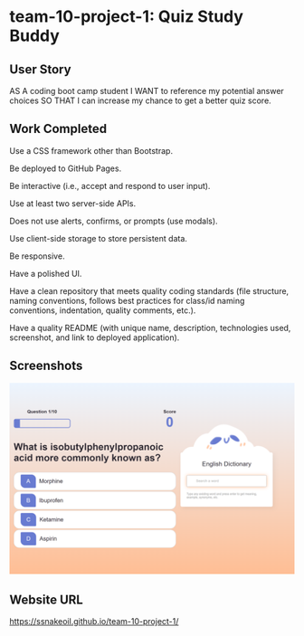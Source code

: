 # team-10-project-1: Quiz Study Buddy

## User Story
AS A coding boot camp student I WANT to reference my potential answer choices SO THAT I can increase my chance to get a better quiz score.

## Work Completed
Use a CSS framework other than Bootstrap.

Be deployed to GitHub Pages.

Be interactive (i.e., accept and respond to user input).

Use at least two server-side APIs.

Does not use alerts, confirms, or prompts (use modals).

Use client-side storage to store persistent data.

Be responsive.

Have a polished UI.

Have a clean repository that meets quality coding standards (file structure, naming conventions, follows best practices for class/id naming conventions, indentation, quality comments, etc.).

Have a quality README (with unique name, description, technologies used, screenshot, and link to deployed application).

## Screenshots
![sb_game.png](/assets/images/sb_game.png)

## Website URL
https://ssnakeoil.github.io/team-10-project-1/